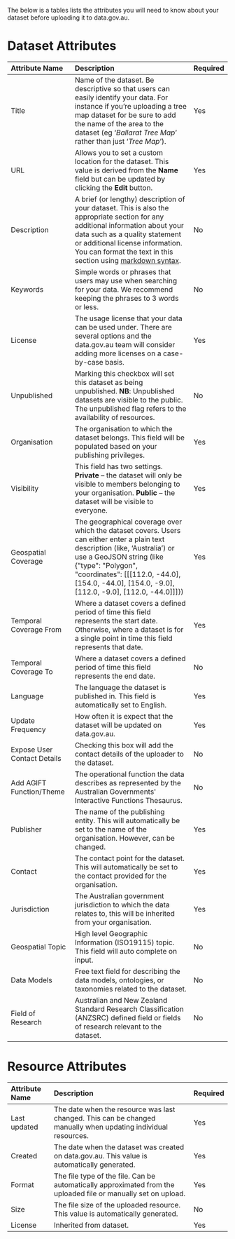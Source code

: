 The below is a tables lists the attributes you will need to know about your dataset before uploading it to data.gov.au.

# Dataset Attributes

| Attribute Name | Description | Required |
|:---------------|:------------|:---------|
|Title|Name of the dataset. Be descriptive so that users can easily identify your data. For instance if you’re uploading a tree map dataset for be sure to add the name of the area to the dataset (eg ‘*Ballarat Tree Map*’ rather than just ‘*Tree Map*’).|Yes|
|URL|Allows you to set a custom location for the dataset. This value is derived from the **Name** field but can be updated by clicking the **Edit** button.|Yes|
|Description|A brief (or lengthy) description of your dataset.  This is also the appropriate section for any additional information about your data such as a quality statement or additional license information. You can format the text in this section using [markdown syntax](http://daringfireball.net/projects/markdown/syntax).|No|
|Keywords|Simple words or phrases that users may use when searching for your data. We recommend keeping the phrases to 3 words or less.|No|
|License|The usage license that your data can be used under. There are several options and the data.gov.au team will consider adding more licenses on a case-by-case basis.|Yes|
|Unpublished|Marking this checkbox will set this dataset as being unpublished. **NB**: Unpublished datasets are visible to the public. The unpublished flag refers to the availability of resources.|No|
|Organisation|The organisation to which the dataset belongs. This field will be populated based on your publishing privileges.|Yes|
|Visibility|This field has two settings. **Private** – the dataset will only be visible to members belonging to your organisation. **Public** – the dataset will be visible to everyone.|Yes|
|Geospatial Coverage|The geographical coverage over which the dataset covers.  Users can either enter a plain text description (like, ‘Australia’) or use a GeoJSON string (like {"type": "Polygon", "coordinates": [[[112.0, -44.0], [154.0, -44.0], [154.0, -9.0], [112.0, -9.0], [112.0, -44.0]]]})|Yes|
|Temporal Coverage From|Where a dataset covers a defined period of time this field represents the start date. Otherwise, where a dataset is for a single point in time this field represents that date.|Yes|
|Temporal Coverage To|Where a dataset covers a defined period of time this field represents the end date.|No|
|Language|The language the dataset is published in. This field is automatically set to English.|Yes|
|Update Frequency|How often it is expect that the dataset will be updated on data.gov.au.|Yes|
|Expose User Contact Details|Checking this box will add the contact details of the uploader to the dataset.|No|
|Add AGIFT Function/Theme|The operational function the data describes as represented by the Australian Governments' Interactive Functions Thesaurus.|No|
|Publisher|The name of the publishing entity. This will automatically be set to the name of the organisation. However, can be changed.|Yes|
|Contact|The contact point for the dataset. This will automatically be set to the contact provided for the organisation.|Yes|
|Jurisdiction|The Australian government jurisdiction to which the data relates to, this will be inherited from your organisation.|Yes|
|Geospatial Topic|High level Geographic Information (ISO19115) topic. This field will auto complete on input.|No|
|Data Models|Free text field for describing the data models, ontologies, or taxonomies related to the dataset.|No|
|Field of Research|Australian and New Zealand Standard Research Classification (ANZSRC) defined  field or fields of research relevant to the dataset.|No|

# Resource Attributes

| Attribute Name | Description | Required |
|:---------------|:------------|:---------|
|Last updated|The date when the resource was last changed. This can be changed manually when updating individual resources.|Yes|
|Created|The date when the dataset was created on data.gov.au. This value is automatically generated.|Yes|
|Format|The file type of the file. Can be automatically approximated from the uploaded file or manually set on upload.|Yes|
|Size|The file size of the uploaded resource. This value is automatically generated.|No|
|License|Inherited from dataset.|Yes|
